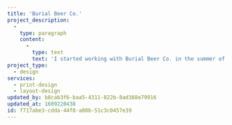 ```yaml
---
title: 'Burial Beer Co.'
project_description:
  -
    type: paragraph
    content:
      -
        type: text
        text: 'I started working with Burial Beer Co. in the summer of 2019. The Asheville brewery was looking for a brand director and ninebar stepped in as the interim team during that search. We spearheaded the design and production of all of the brewery''s design materials and worked with their illustrator David Paul Seymour to produce beautiful and unique packaging for their beer.'
project_type:
  - design
services:
  - print-design
  - layout-design
updated_by: b8cab3f6-baa5-4311-822b-8ad388e79916
updated_at: 1609220438
id: f717abe3-cdda-44f8-a80b-51c3c0457e39
---
```

